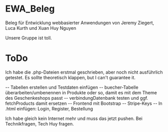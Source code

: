 # EWA_Beleg
Beleg für Entwicklung webbasierter Anwendungen von Jeremy Ziegert, Luca Kurth und Xuan Huy Nguyen

Unsere Gruppe ist toll.

# ToDo
Ich habe die .php-Dateien erstmal geschrieben, aber noch nicht ausführlich getestet. Es sollte theoretisch klappen, but I can't guarantee it.


-- Tabellen erstellen und Testdaten einfügen
-- buecher-Tabelle überarbeiten/umbenennen in Produkte oder so, damit es mit dem Theme des Geschenkeshops passt
-- verbindungDatenbank testen und ggf. fetchProducts damit ersetzen
-- Frontend mit Bootstrap
-- Stripe-Keys
-- In .html einfügen: Login, Register, Bestellung


Ich habe gleich kein Internet mehr und muss das jetzt pushen. Bei Technikfragen, Tech Huy fragen.